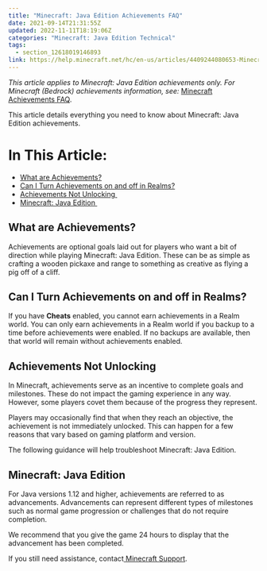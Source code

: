 ```yaml
---
title: "Minecraft: Java Edition Achievements FAQ"
date: 2021-09-14T21:31:55Z
updated: 2022-11-11T18:19:06Z
categories: "Minecraft: Java Edition Technical"
tags:
  - section_12618019146893
link: https://help.minecraft.net/hc/en-us/articles/4409244080653-Minecraft-Java-Edition-Achievements-FAQ
---
```


*This article applies to Minecraft: Java Edition achievements only. For Minecraft (Bedrock) achievements information, see:* [Minecraft Achievements FAQ](../Minecraft-Bedrock-Edition-Technical/Minecraft-Bedrock-Edition-Achievements-FAQ.md).

This article details everything you need to know about Minecraft: Java Edition achievements.

# In This Article:

- [What are Achievements?](#what-are-achievements)
- [Can I Turn Achievements on and off in Realms?](#can-i-turn-achievements-on-and-off-in-realms)
- [Achievements Not Unlocking ](#achievements-not-unlocking)
- [Minecraft: Java Edition ](#minecraftjavaedition)

## What are Achievements?

Achievements are optional goals laid out for players who want a bit of direction while playing Minecraft: Java Edition. These can be as simple as crafting a wooden pickaxe and range to something as creative as flying a pig off of a cliff.

## Can I Turn Achievements on and off in Realms?

If you have **Cheats** enabled, you cannot earn achievements in a Realm world. You can only earn achievements in a Realm world if you backup to a time before achievements were enabled. If no backups are available, then that world will remain without achievements enabled. 

## Achievements Not Unlocking 

In Minecraft, achievements serve as an incentive to complete goals and milestones. These do not impact the gaming experience in any way. However, some players covet them because of the progress they represent.

Players may occasionally find that when they reach an objective, the achievement is not immediately unlocked. This can happen for a few reasons that vary based on gaming platform and version.

The following guidance will help troubleshoot Minecraft: Java Edition.

## Minecraft: Java Edition 

For Java versions 1.12 and higher, achievements are referred to as advancements. Advancements can represent different types of milestones such as normal game progression or challenges that do not require completion.

We recommend that you give the game 24 hours to display that the advancement has been completed.

If you still need assistance, contact[ Minecraft Support](https://aka.ms/Minecraft-Support).

